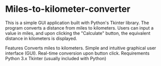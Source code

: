 # Miles-to-kilometer-converter

This is a simple GUI application built with Python's Tkinter library. The program converts a distance from miles to kilometers. Users can input a value in miles, and upon clicking the "Calculate" button, the equivalent distance in kilometers is displayed.

Features
Converts miles to kilometers.
Simple and intuitive graphical user interface (GUI).
Real-time conversion upon button click.
Requirements
Python 3.x
Tkinter (usually included with Python)
